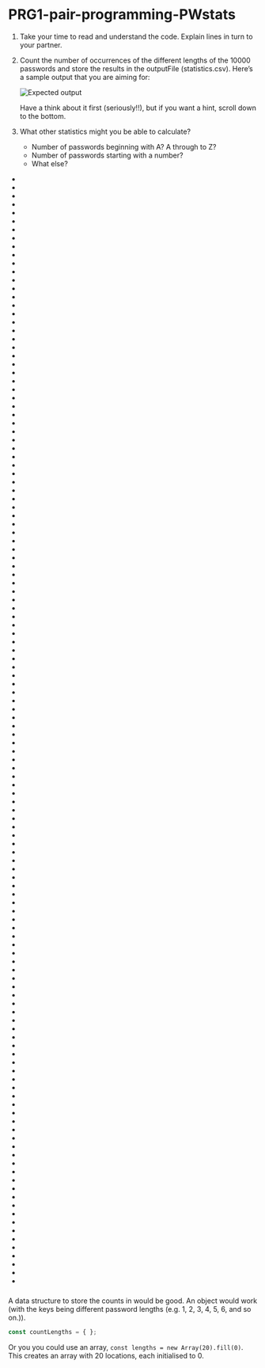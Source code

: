 # PRG1-pair-programming-PWstats

1. Take your time to read and understand the code. Explain lines in turn to your partner.

2. Count the number of occurrences of the different lengths of the 10000 passwords and store the results in the outputFile (statistics.csv). Here’s a sample output that you are aiming for:

    ![Expected output](assets/expected_statistics.png)

   Have a think about it first (seriously!!), but if you want a hint, scroll down to the bottom.

4. What other statistics might you be able to calculate?
    - Number of passwords beginning with A? A through to Z?
    - Number of passwords starting with a number?
    - What else?
  
*
*
*
*
*
*
*
*
*
*
*
*
*
*
*
*
*
*
*
*
*
*
*
*
*
*
*
*
*
*
*
*
*
*
*
*
*
*
*
*
*
*
*
*
*
*
*
*
*
*
*
*
*
*
*
*
*
*
*
*
*
*
*
*
*
*
*
*
*
*
*
*
*
*
*
*
*
*
*
*
*
*
*
*
*
*
*
*
*
*
*
*
*
*
*
*
*
*
*
*
*
*
*
*
*
*
*
*
*
*
*
*
*
*
*
*
*
*
*
*
*
*
*
*
*
*
*
*
*
*
*
*





### 

A data structure to store the counts in would be good. An object would work (with the keys being different password lengths (e.g. 1, 2, 3, 4, 5, 6, and so on.)). 

```js
const countLengths = { };
```

Or you you could use an array, ```const lengths = new Array(20).fill(0)```. This creates an array with 20 locations, each initialised to 0.


